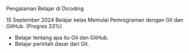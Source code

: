 Pengalaman Belajar di Dicoding

15 September 2024
Belajar kelas Memulai Pemrograman dengan Git dan GitHub. (Progres 33%)
* Belajar tentang apa itu Git dan GitHub.
* Belajar perintah dasar dari Git.
